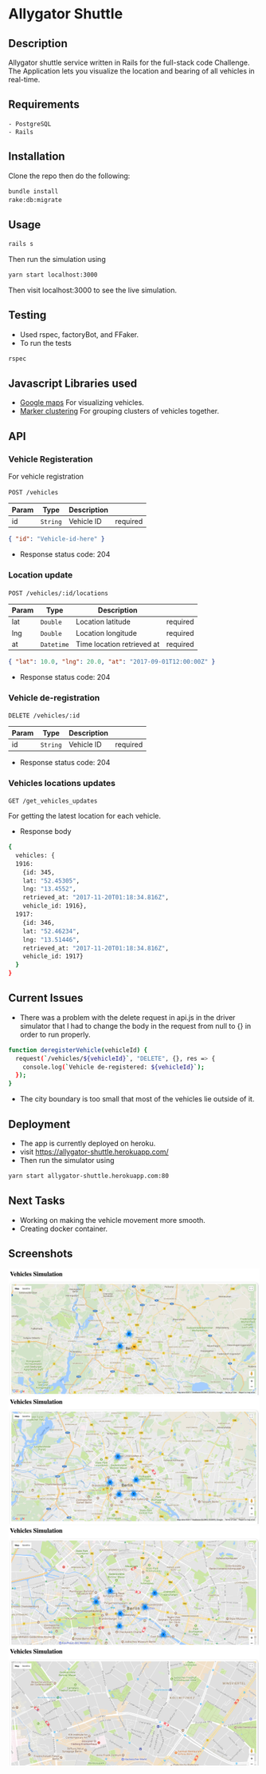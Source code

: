 # Allygator Shuttle

## Description 

Allygator shuttle service written in Rails for the full-stack code Challenge. The Application lets you visualize the location and bearing of all vehicles in real-time.

## Requirements
```
- PostgreSQL
- Rails
```
## Installation
Clone the repo then do the following:
```sh
bundle install
rake:db:migrate
```

## Usage
```sh
rails s
```
Then run the simulation using

```sh
yarn start localhost:3000
```

Then visit localhost:3000 to see the live simulation.

## Testing
- Used rspec, factoryBot, and FFaker.
- To run the tests
```sh
rspec
```

## Javascript Libraries used

- [Google maps](https://developers.google.com/maps/) For visualizing vehicles.
- [Marker clustering](https://developers.google.com/maps/documentation/javascript/marker-clustering) For grouping clusters of vehicles together.

## API

### Vehicle Registeration

For vehicle registration 

`POST /vehicles`

| Param | Type | Description | |
| --- | --- | --- | --- |
| id | <code>String</code> | Vehicle ID |required|

```json
{ "id": "Vehicle-id-here" }
```

- Response status code: 204

### Location update

`POST /vehicles/:id/locations`

| Param | Type | Description | |
| --- | --- | --- | --- |
| lat | <code>Double</code> | Location latitude |required|
| lng | <code>Double</code> | Location longitude |required|
| at | <code>Datetime</code> | Time location retrieved at |required|

```json
{ "lat": 10.0, "lng": 20.0, "at": "2017-09-01T12:00:00Z" }
```

- Response status code: 204

### Vehicle de-registration

`DELETE /vehicles/:id`

| Param | Type | Description | |
| --- | --- | --- | --- |
| id | <code>String</code> | Vehicle ID |required|

- Response status code: 204

### Vehicles locations updates

`GET /get_vehicles_updates`

For getting the latest location for each vehicle.

- Response body

```sh
{
  vehicles: {
  1916:
    {id: 345, 
    lat: "52.45305", 
    lng: "13.4552", 
    retrieved_at: "2017-11-20T01:18:34.816Z", 
    vehicle_id: 1916},
  1917:
    {id: 346, 
    lat: "52.46234", 
    lng: "13.51446", 
    retrieved_at: "2017-11-20T01:18:34.816Z", 
    vehicle_id: 1917}
  }
}
```


## Current Issues
- There was a problem with the delete request in api.js in the driver simulator that I had to change the body in the request from null to {} in order to run properly.

```sh
function deregisterVehicle(vehicleId) {
  request(`/vehicles/${vehicleId}`, "DELETE", {}, res => {
    console.log(`Vehicle de-registered: ${vehicleId}`);
  });
}
```
- The city boundary is too small that most of the vehicles lie outside of it.

## Deployment
- The app is currently deployed on heroku.
- visit https://allygator-shuttle.herokuapp.com/
- Then run the simulator using 
```sh
yarn start allygator-shuttle.herokuapp.com:80
```
## Next Tasks
- Working on making the vehicle movement more smooth.
- Creating docker container.


## Screenshots
![](/screenshots/AllygatorShuttle1.png)
![](/screenshots/AllygatorShuttle2.png)
![](/screenshots/AllygatorShuttle3.png)
![](/screenshots/AllygatorShuttle4.png)
